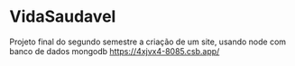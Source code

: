 # VidaSaudavel
Projeto final do segundo semestre a criação de um site, usando node com banco de dados mongodb
https://4xjvx4-8085.csb.app/
